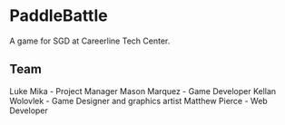 # PaddleBattle
A game for SGD at Careerline Tech Center.


## Team

Luke Mika - Project Manager
Mason Marquez - Game Developer
Kellan Wolovlek - Game Designer and graphics artist
Matthew Pierce - Web Developer
